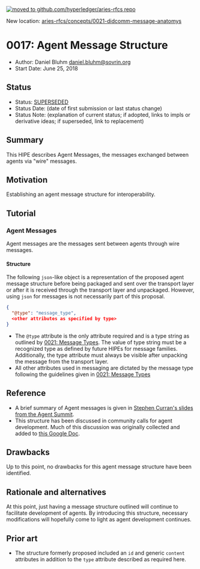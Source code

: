 [![moved to github.com/hyperledger/aries-rfcs repo](https://i.ibb.co/tBnfz6N/Screen-Shot-2019-05-21-at-2-07-33-PM.png)](https://github.com/hyperledger/aries-rfcs/blob/master/concepts/0021-didcomm-message-anatomy/README.md)

New location: [aries-rfcs/concepts/0021-didcomm-message-anatomys](https://github.com/hyperledger/aries-rfcs/blob/master/concepts/0021-didcomm-message-anatomy/README.md)

# 0017: Agent Message Structure
- Author: Daniel Bluhm <daniel.bluhm@sovrin.org>
- Start Date: June 25, 2018

## Status
- Status: [SUPERSEDED](/README.md#hipe-lifecycle)
- Status Date: (date of first submission or last status change)
- Status Note: (explanation of current status; if adopted, 
  links to impls or derivative ideas; if superseded, link to replacement)

## Summary
This HIPE describes Agent Messages, the messages exchanged between agents via "wire" messages.

## Motivation
Establishing an agent message structure for interoperability.

## Tutorial
### Agent Messages

Agent messages are the messages sent between agents through wire messages.

#### Structure

The following `json`-like object is a representation of the proposed agent message structure before being packaged and
sent over the transport layer or after it is received through the transport layer and unpackaged. However, using `json`
for messages is not necessarily part of this proposal.

```json
{
  "@type": "message_type",
  <other attributes as specified by type>
}
```

- The `@type` attribute is the only attribute required and is a type string as outlined by [0021: Message
  Types][message-types]. The value of type string must be a recognized type as defined by future HIPEs for message
  families. Additionally, the type attribute must always be visible after unpacking the message from the transport
  layer.
- All other attributes used in messaging are dictated by the message type following the guidelines
  given in [0021: Message Types][message-types]

## Reference
- A brief summary of Agent messages is given in [Stephen Curran's slides from the Agent Summit][agent-summit-slides].
- This structure has been discussed in community calls for agent development. Much of this discussion was originally
  collected and added to [this Google Doc][early-a2a-doc].

## Drawbacks
Up to this point, no drawbacks for this agent message structure have been identified.

## Rationale and alternatives
At this point, just having a message structure outlined will continue to facilitate development of agents. By
introducing this structure, necessary modifications will hopefully come to light as agent development continues.

## Prior art
- The structure formerly proposed included an `id` and generic `content` attributes in addition to the `type` attribute
  described as required here.

[message-types]: https://github.com/hyperledger/indy-hipe/tree/master/text/0021-message-types
[agent-summit-slides]: https://docs.google.com/presentation/d/1l-po2IKVhXZHKlgpLba2RGq0Md9Rf19lDLEXMKwLdco/edit#slide=id.g29a85e4573632dc4_48
[early-a2a-doc]: https://docs.google.com/document/d/1mRLPOK4VmU9YYdxHJSxgqBp19gNh3fT7Qk4Q069VPY8
